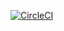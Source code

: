 [![CircleCI](https://circleci.com/gh/theo82/sfg-pet-clinic.svg?style=svg)](https://circleci.com/gh/theo82/sfg-pet-clinic)